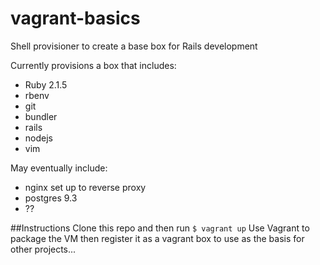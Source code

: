 # vagrant-basics
Shell provisioner to create a base box for Rails development

Currently provisions a box that includes:  
* Ruby 2.1.5
* rbenv
* git
* bundler
* rails
* nodejs
* vim

May eventually include:
* nginx set up to reverse proxy
* postgres 9.3
* ??

##Instructions
Clone this repo and then run ```$ vagrant up```
Use Vagrant to package the VM then register it as a vagrant box to use as the basis for other projects...
